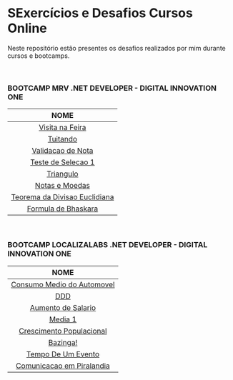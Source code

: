 # SExercícios e Desafios Cursos Online

Neste repositório estão presentes os desafios realizados por mim durante cursos e bootcamps.

<br/>

### BOOTCAMP MRV .NET DEVELOPER - DIGITAL INNOVATION ONE

|                             NOME                             |
| :----------------------------------------------------------: |
|              [Visita na Feira](./VisitaNaFeira)              |
|                    [Tuitando](./Tuitando)                    |
|            [Validacao de Nota](./ValidacaoDeNota)            |
|           [Teste de Selecao 1](./TesteDeSelecao1)            |
|                   [Triangulo](./Triangulo)                   |
|               [Notas e Moedas](./NotasEMoedas)               |
| [Teorema da Divisao Euclidiana](./TeoremaDaDivisaoEuclidiana) |
|          [Formula de Bhaskara](./FormulaDeBhaskara)          |

<br/>

### BOOTCAMP LOCALIZALABS .NET DEVELOPER - DIGITAL INNOVATION ONE

|                          NOME                           |
| :-----------------------------------------------------: |
| [Consumo Medio do Automovel](./ConsumoMedioDoAutomovel) |
|                      [DDD](./DDD)                       |
|        [Aumento de Salario](./AumentoDeSalario)         |
|                   [Media 1](./Media1)                   |
|  [Crescimento Populacional](./CrescimentoPopulacional)  |
|                  [Bazinga!](./Bazinga)                  |
|         [Tempo De Um Evento](./TempoDeUmEvento)         |
| [Comunicacao em Piralandia](./ComunicacaoEmPiralandia)  |

